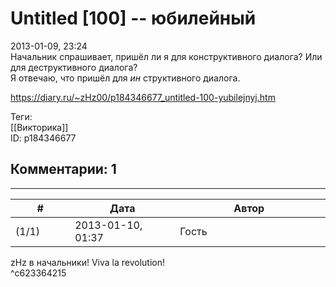 Untitled [100] -- юбилейный
===========================

  
2013-01-09, 23:24  
 Начальник спрашивает, пришёл ли я для конструктивного диалога? Или для деструктивного диалога?   
 Я отвечаю, что пришёл для  *ин*  структивного диалога.   
  
<https://diary.ru/~zHz00/p184346677_untitled-100-yubilejnyj.htm>  
  
Теги:  
[[Викторика]]  
ID: p184346677  


Комментарии: 1
--------------

  


---



|         #         |              Дата              |                     Автор                     |           ID           |
| --- | --- | --- | --- |
| (1/1) | 2013-01-10, 01:37 | Гость | c623364215 |

  
 zHz в начальники! Viva la revolution!   
 ^c623364215